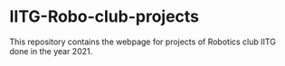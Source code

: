 # IITG-Robo-club-projects
This repository contains the webpage for projects of Robotics club IITG done in the year 2021.
